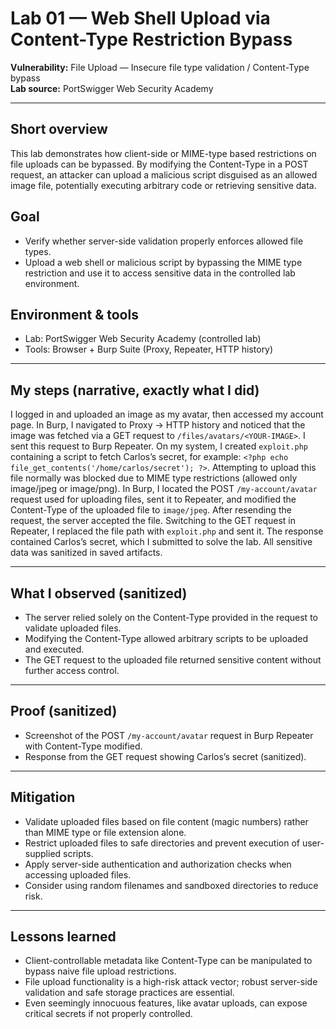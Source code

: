 # Lab 01 — Web Shell Upload via Content-Type Restriction Bypass

**Vulnerability:** File Upload — Insecure file type validation / Content-Type bypass  
**Lab source:** PortSwigger Web Security Academy  


---

## Short overview
This lab demonstrates how client-side or MIME-type based restrictions on file uploads can be bypassed. By modifying the Content-Type in a POST request, an attacker can upload a malicious script disguised as an allowed image file, potentially executing arbitrary code or retrieving sensitive data.

## Goal
- Verify whether server-side validation properly enforces allowed file types.  
- Upload a web shell or malicious script by bypassing the MIME type restriction and use it to access sensitive data in the controlled lab environment.

## Environment & tools
- Lab: PortSwigger Web Security Academy (controlled lab)  
- Tools: Browser + Burp Suite (Proxy, Repeater, HTTP history)

---

## My steps (narrative, exactly what I did)
I logged in and uploaded an image as my avatar, then accessed my account page. In Burp, I navigated to Proxy → HTTP history and noticed that the image was fetched via a GET request to `/files/avatars/<YOUR-IMAGE>`. I sent this request to Burp Repeater. On my system, I created `exploit.php` containing a script to fetch Carlos’s secret, for example: `<?php echo file_get_contents('/home/carlos/secret'); ?>`. Attempting to upload this file normally was blocked due to MIME type restrictions (allowed only image/jpeg or image/png). In Burp, I located the POST `/my-account/avatar` request used for uploading files, sent it to Repeater, and modified the Content-Type of the uploaded file to `image/jpeg`. After resending the request, the server accepted the file. Switching to the GET request in Repeater, I replaced the file path with `exploit.php` and sent it. The response contained Carlos’s secret, which I submitted to solve the lab. All sensitive data was sanitized in saved artifacts.

---

## What I observed (sanitized)
- The server relied solely on the Content-Type provided in the request to validate uploaded files.  
- Modifying the Content-Type allowed arbitrary scripts to be uploaded and executed.  
- The GET request to the uploaded file returned sensitive content without further access control.

---

## Proof (sanitized)
- Screenshot of the POST `/my-account/avatar` request in Burp Repeater with Content-Type modified.  
- Response from the GET request showing Carlos’s secret (sanitized).  


---

## Mitigation
- Validate uploaded files based on file content (magic numbers) rather than MIME type or file extension alone.  
- Restrict uploaded files to safe directories and prevent execution of user-supplied scripts.  
- Apply server-side authentication and authorization checks when accessing uploaded files.  
- Consider using random filenames and sandboxed directories to reduce risk.

---

## Lessons learned
- Client-controllable metadata like Content-Type can be manipulated to bypass naive file upload restrictions.  
- File upload functionality is a high-risk attack vector; robust server-side validation and safe storage practices are essential.  
- Even seemingly innocuous features, like avatar uploads, can expose critical secrets if not properly controlled.

